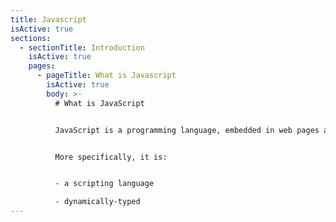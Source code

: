 ```yaml
---
title: Javascript
isActive: true
sections:
  - sectionTitle: Introduction
    isActive: true
    pages:
      - pageTitle: What is Javascript
        isActive: true
        body: >-
          # What is JavaScript


          JavaScript is a programming language, embedded in web pages and it is used in order to manipulate the HTML content and therefore make a web page interactive.


          More specifically, it is:


          - a scripting language

          - dynamically-typed
---
```

